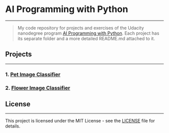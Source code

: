 # AI Programming with Python
---
> My code repository for projects and exercises of the Udacity nanodegree program [AI Programming with Python](https://www.udacity.com/course/ai-programming-python-nanodegree--nd089). Each project has its separate folder and a more detailed README.md attached to it.

## Projects
---
### 1. [Pet Image Classifier](https://github.com/kollepas/ai_programming_with_python/tree/master/project_01_-_pet_image_classifier)

### 2. [Flower Image Classifier](https://github.com/kollepas/ai_programming_with_python/tree/master/project_02_-_flower_image_classifier)


## License
---
This project is licensed under the MIT License - see the [LICENSE](https://github.com/kollepas/ai_for_trading/blob/master/LICENSE) file for details.

